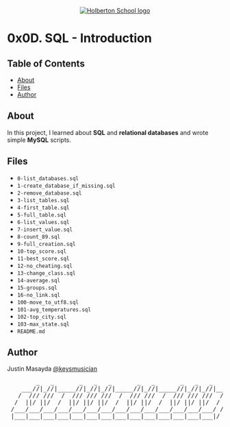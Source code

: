 <p align="center">
  <a href=#>
    <img src="https://user-images.githubusercontent.com/74752740/175812508-dc2482bf-bd5b-4c0a-b075-1bede95c488e.png" alt="Holberton School logo">
  </a>
</p>

# 0x0D. SQL - Introduction

## Table of Contents
* [About](#about)
* [Files](#files)
* [Author](#author)

## About
In this project, I learned about **SQL** and **relational databases** and wrote simple **MySQL** scripts.

## Files
* `0-list_databases.sql`
* `1-create_database_if_missing.sql`
* `2-remove_database.sql`
* `3-list_tables.sql`
* `4-first_table.sql`
* `5-full_table.sql`
* `6-list_values.sql`
* `7-insert_value.sql`
* `8-count_89.sql`
* `9-full_creation.sql`
* `10-top_score.sql`
* `11-best_score.sql`
* `12-no_cheating.sql`
* `13-change_class.sql`
* `14-average.sql`
* `15-groups.sql`
* `16-no_link.sql`
* `100-move_to_utf8.sql`
* `101-avg_temperatures.sql`
* `102-top_city.sql`
* `103-max_state.sql`
* `README.md`

## Author
Justin Masayda [@keysmusician](https://github.com/keysmusician)
<div align="center">
<pre>
        _   _       _   _   _       _   _       _   _   _     
    ___//|_//|_____//|_//|_//|_____//|_//|_____//|_//|_//|___ 
   /  /// ///  /  /// /// ///  /  /// ///  /  /// /// ///  / |
  /  ||/ ||/  /  ||/ ||/ ||/  /  ||/ ||/  /  ||/ ||/ ||/  / / 
 /___/___/___/___/___/___/___/___/___/___/___/___/___/___/ /  
 |___|___|___|___|___|___|___|___|___|___|___|___|___|___|/   
 
</pre>
</div>
